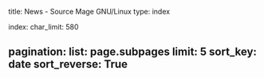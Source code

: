 title: News - Source Mage GNU/Linux
type: index

index:
    char_limit: 580

pagination:
    list: page.subpages
    limit: 5
    sort_key: date
    sort_reverse: True
---
